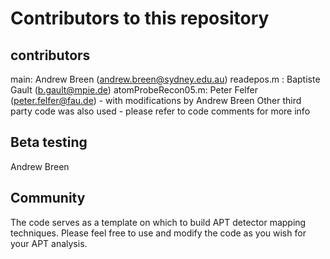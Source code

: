 # Contributors to this repository

## contributors
main: Andrew Breen (andrew.breen@sydney.edu.au)
readepos.m : Baptiste Gault (b.gault@mpie.de)
atomProbeRecon05.m: Peter Felfer (peter.felfer@fau.de) - with modifications by Andrew Breen 
Other third party code was also used - please refer to code comments for more info

## Beta testing
Andrew Breen

## Community
The code serves as a template on which to build APT detector mapping techniques. 
Please feel free to use and modify the code as you wish for your APT analysis.

